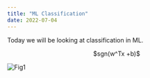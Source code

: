 ```yaml
---
title: "ML Classification"
date: 2022-07-04
---
```


Today we will be looking at classification in ML.
<p align="center">
$sgn(w^Tx +b)$
</p>

![Fig1](github-pages-with-jekyll/assets/fig01.png)
